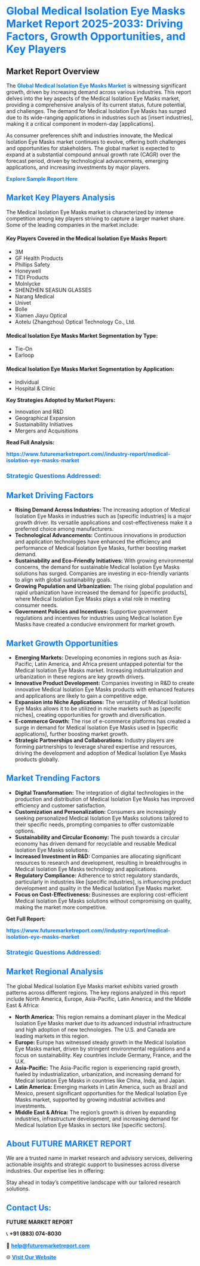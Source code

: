 <h1 style="color: #007BFF;">Global Medical Isolation Eye Masks Market Report 2025-2033: Driving Factors, Growth Opportunities, and Key Players</h1>

<section id="overview">
<h2>Market Report Overview</h2>
<p>The <a href="https://www.futuremarketreport.com//industry-report/medical-isolation-eye-masks-market" style="color: #007BFF; text-decoration: none;"><strong>Global Medical Isolation Eye Masks Market</strong></a> is witnessing significant growth, driven by increasing demand across various industries. This report delves into the key aspects of the Medical Isolation Eye Masks market, providing a comprehensive analysis of its current status, future potential, and challenges. The demand for Medical Isolation Eye Masks has surged due to its wide-ranging applications in industries such as [insert industries], making it a critical component in modern-day [applications].</p>
<p>As consumer preferences shift and industries innovate, the Medical Isolation Eye Masks market continues to evolve, offering both challenges and opportunities for stakeholders. The global market is expected to expand at a substantial compound annual growth rate (CAGR) over the forecast period, driven by technological advancements, emerging applications, and increasing investments by major players.</p>
</section>

<section id="overview">
<p><a href="https://www.futuremarketreport.com//request-sample/reportId=78290" style="color: #007BFF; text-decoration: none;"><strong>Explore Sample Report Here</strong></a></p>
</section>

<section id="key-players">
<h2 style="color: #007BFF;">Market Key Players Analysis</h2>
<p>The Medical Isolation Eye Masks market is characterized by intense competition among key players striving to capture a larger market share. Some of the leading companies in the market include:</p>
<h4>Key Players Covered in the Medical Isolation Eye Masks Report:</h4>
<ul><li>3M</li><li>GF Health Products</li><li>Phillips Safety</li><li>Honeywell</li><li>TIDI Products</li><li>Molnlycke</li><li>SHENZHEN SEASUN GLASSES</li><li>Narang Medical</li><li>Univet</li><li>Bolle</li><li>Xiamen Jiayu Optical</li><li>Aotelu (Zhangzhou) Optical Technology Co., Ltd.</li></ul>
<h4>Medical Isolation Eye Masks Market Segmentation by Type:</h4>
<ul><li>Tie-On</li><li>Earloop</li></ul>

<h4>Medical Isolation Eye Masks Market Segmentation by Application:</h4>
<ul><li>Individual</li><li>Hospital &amp; Clinic</li></ul>
<p><strong>Key Strategies Adopted by Market Players:</strong></p>
<ul>
<li>Innovation and R&D</li>
<li>Geographical Expansion</li>
<li>Sustainability Initiatives</li>
<li>Mergers and Acquisitions</li>
</ul>
</section>

<section>
<p><strong>Read Full Analysis: </strong></p><a href="https://www.futuremarketreport.com//industry-report/medical-isolation-eye-masks-market" style="color: #007BFF; text-decoration: none;"><strong>https://www.futuremarketreport.com//industry-report/medical-isolation-eye-masks-market</strong></a>
<h3 style="color: #007BFF;">Strategic Questions Addressed:</h3>
</section>

<section id="driving-factors">
<h2 style="color: #007BFF;">Market Driving Factors</h2>
<ul>
<li><strong>Rising Demand Across Industries:</strong> The increasing adoption of Medical Isolation Eye Masks in industries such as [specific industries] is a major growth driver. Its versatile applications and cost-effectiveness make it a preferred choice among manufacturers.</li>
<li><strong>Technological Advancements:</strong> Continuous innovations in production and application technologies have enhanced the efficiency and performance of Medical Isolation Eye Masks, further boosting market demand.</li>
<li><strong>Sustainability and Eco-Friendly Initiatives:</strong> With growing environmental concerns, the demand for sustainable Medical Isolation Eye Masks solutions has surged. Companies are investing in eco-friendly variants to align with global sustainability goals.</li>
<li><strong>Growing Population and Urbanization:</strong> The rising global population and rapid urbanization have increased the demand for [specific products], where Medical Isolation Eye Masks plays a vital role in meeting consumer needs.</li>
<li><strong>Government Policies and Incentives:</strong> Supportive government regulations and incentives for industries using Medical Isolation Eye Masks have created a conducive environment for market growth.</li>
</ul>
</section>

<section id="growth-opportunities">
<h2 style="color: #007BFF;">Market Growth Opportunities</h2>
<ul>
<li><strong>Emerging Markets:</strong> Developing economies in regions such as Asia-Pacific, Latin America, and Africa present untapped potential for the Medical Isolation Eye Masks market. Increasing industrialization and urbanization in these regions are key growth drivers.</li>
<li><strong>Innovative Product Development:</strong> Companies investing in R&D to create innovative Medical Isolation Eye Masks products with enhanced features and applications are likely to gain a competitive edge.</li>
<li><strong>Expansion into Niche Applications:</strong> The versatility of Medical Isolation Eye Masks allows it to be utilized in niche markets such as [specific niches], creating opportunities for growth and diversification.</li>
<li><strong>E-commerce Growth:</strong> The rise of e-commerce platforms has created a surge in demand for Medical Isolation Eye Masks used in [specific applications], further boosting market growth.</li>
<li><strong>Strategic Partnerships and Collaborations:</strong> Industry players are forming partnerships to leverage shared expertise and resources, driving the development and adoption of Medical Isolation Eye Masks products globally.</li>
</ul>
</section>

<section id="trending-factors">
<h2 style="color: #007BFF;">Market Trending Factors</h2>
<ul>
<li><strong>Digital Transformation:</strong> The integration of digital technologies in the production and distribution of Medical Isolation Eye Masks has improved efficiency and customer satisfaction.</li>
<li><strong>Customization and Personalization:</strong> Consumers are increasingly seeking personalized Medical Isolation Eye Masks solutions tailored to their specific needs, prompting companies to offer customizable options.</li>
<li><strong>Sustainability and Circular Economy:</strong> The push towards a circular economy has driven demand for recyclable and reusable Medical Isolation Eye Masks solutions.</li>
<li><strong>Increased Investment in R&D:</strong> Companies are allocating significant resources to research and development, resulting in breakthroughs in Medical Isolation Eye Masks technology and applications.</li>
<li><strong>Regulatory Compliance:</strong> Adherence to strict regulatory standards, particularly in industries like [specific industries], is influencing product development and quality in the Medical Isolation Eye Masks market.</li>
<li><strong>Focus on Cost-Effectiveness:</strong> Businesses are exploring cost-efficient Medical Isolation Eye Masks solutions without compromising on quality, making the market more competitive.</li>
</ul>
</section>

<section>
<p><strong>Get Full Report: </strong></p><a href="https://www.futuremarketreport.com//industry-report/medical-isolation-eye-masks-market" style="color: #007BFF; text-decoration: none;"><strong>https://www.futuremarketreport.com//industry-report/medical-isolation-eye-masks-market</strong></a>
<h3 style="color: #007BFF;">Strategic Questions Addressed:</h3>
</section>


<section id="regional-analysis">
<h2 style="color: #007BFF;">Market Regional Analysis</h2>
<p>The global Medical Isolation Eye Masks market exhibits varied growth patterns across different regions. The key regions analyzed in this report include North America, Europe, Asia-Pacific, Latin America, and the Middle East & Africa:</p>
<ul>
<li><strong>North America:</strong> This region remains a dominant player in the Medical Isolation Eye Masks market due to its advanced industrial infrastructure and high adoption of new technologies. The U.S. and Canada are leading markets in this region.</li>
<li><strong>Europe:</strong> Europe has witnessed steady growth in the Medical Isolation Eye Masks market, driven by stringent environmental regulations and a focus on sustainability. Key countries include Germany, France, and the U.K.</li>
<li><strong>Asia-Pacific:</strong> The Asia-Pacific region is experiencing rapid growth, fueled by industrialization, urbanization, and increasing demand for Medical Isolation Eye Masks in countries like China, India, and Japan.</li>
<li><strong>Latin America:</strong> Emerging markets in Latin America, such as Brazil and Mexico, present significant opportunities for the Medical Isolation Eye Masks market, supported by growing industrial activities and investments.</li>
<li><strong>Middle East & Africa:</strong> The region’s growth is driven by expanding industries, infrastructure development, and increasing demand for Medical Isolation Eye Masks in sectors like [specific sectors].</li>
</ul>
</section>

<footer>
<h2 style="color: #007BFF;">About FUTURE MARKET REPORT</h2>
<p>We are a trusted name in market research and advisory services, delivering actionable insights and strategic support to businesses across diverse industries. Our expertise lies in offering:</p>

<p>Stay ahead in today’s competitive landscape with our tailored research solutions.</p>

<h2 style="color: #007BFF;">Contact Us:</h2>
<p><strong>FUTURE MARKET REPORT</strong></p>
<p>📞 <strong>+91 (883) 074-8030</strong></p>
<p>📧 <strong><a href="mailto:help@futuremarketreport.com" style="color: #007BFF;">help@futuremarketreport.com</a></strong></p>
<p>🌐 <strong><a href="https://www.futuremarketreport.com/" style="color: #007BFF;">Visit Our Website</a></strong></p>
</footer>